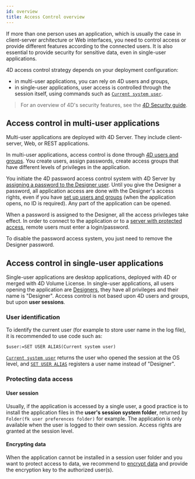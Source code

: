 ```yaml
---
id: overview
title: Access Control overview
---
```


If more than one person uses an application, which is usually the case in client-server architecture or Web interfaces, you need to control access or provide different features according to the connected users. It is also essential to provide security for sensitive data, even in single-user applications. 

4D access control strategy depends on your deployment configuration:

- in multi-user applications, you can rely on 4D users and groups,
- in single-user applications, user access is controlled through the session itself, using commands such as [`Current system user`](https://doc.4d.com/4dv19R/help/command/en/page484.html).

> For an overview of 4D's security features, see the [4D Security guide](https://blog.4d.com/4d-security-guide/).




## Access control in multi-user applications

Multi-user applications are deployed with 4D Server. They include client-server, Web, or REST applications. 

In multi-user applications, access control is done through [4D users and groups](handling_users_groups.md). You create users, assign passwords, create access groups that have different levels of privileges in the application. 

You initiate the 4D password access control system with 4D Server by [assigning a password to the Designer user](handling_users_groups.md#designer-and-administrator). Until you give the Designer a password, all application access are done with the Designer's access rights, even if you have [set up users and groups](handling_users_groups.md) (when the application opens, no ID is required). Any part of the application can be opened.

When a password is assigned to the Designer, all the access privileges take effect. In order to connect to the application or to a [server with protected access](handling_users_groups.md#assigning-group-access), remote users must enter a login/password.

To disable the password access system, you just need to remove the Designer password. 


## Access control in single-user applications

Single-user applications are desktop applications, deployed with 4D or merged with 4D Volume License. In single-user applications, all users opening the application are [Designers](handling_users_groups.md#designer-and-administrator), they have all privileges and their name is "Designer". Access control is not based upon 4D users and groups, but upon **user sessions**.

### User identification

To identify the current user (for example to store user name in the log file), it is recommended to use code such as:

```4d
$user:=SET USER ALIAS(Current system user)
```

[`Current system user`](https://doc.4d.com/4dv19R/help/command/en/page484.html) returns the user who opened the session at the OS level, and [`SET USER ALIAS`](https://doc.4d.com/4dv19R/help/command/en/page1666.html) registers a user name instead of "Designer". 

### Protecting data access

#### User session 

Usually, if the application is accessed by a single user, a good practice is to install the application files in the **user's session system folder**, returned by `Folder(fk user preferences folder)` for example. The application is only available when the user is logged to their own session. Access rights are granted at the session level.


#### Encrypting data 

When the application cannot be installed in a session user folder and you want to protect access to data, we recommend to [encrypt data](MSC/encrypt.md) and provide the encryption key to the authorized user(s). 